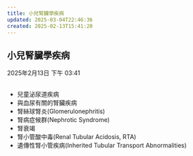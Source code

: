 ```yaml
---
title: 小兒腎臟學疾病
updated: 2025-03-04T22:46:36
created: 2025-02-13T15:41:20
---
```


## 小兒腎臟學疾病
2025年2月13日
下午 03:41

## 
- 兒童泌尿道疾病
- 與血尿有關的腎臟疾病
- 腎絲球腎炎(Glomerulonephritis)
- 腎病症候群(Nephrotic Syndrome)
- 腎衰竭
- 腎小管酸中毒(Renal Tubular Acidosis, RTA)
- 遺傳性腎小管疾病(Inherited Tubular Transport Abnormalities)
## 
